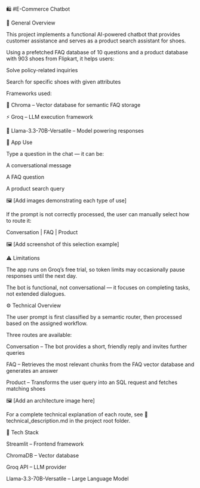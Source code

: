 🛍️ #E-Commerce Chatbot

🧩 General Overview

This project implements a functional AI-powered chatbot that provides customer assistance and serves as a product search assistant for shoes.

Using a prefetched FAQ database of 10 questions and a product database with 903 shoes from Flipkart, it helps users:

Solve policy-related inquiries

Search for specific shoes with given attributes

Frameworks used:

🧠 Chroma – Vector database for semantic FAQ storage

⚡ Groq – LLM execution framework

🦙 Llama-3.3-70B-Versatile – Model powering responses

💬 App Use

Type a question in the chat — it can be:

A conversational message

A FAQ question

A product search query

🖼️ [Add images demonstrating each type of use]

If the prompt is not correctly processed, the user can manually select how to route it:

Conversation | FAQ | Product

🖼️ [Add screenshot of this selection example]

⚠️ Limitations

The app runs on Groq’s free trial, so token limits may occasionally pause responses until the next day.

The bot is functional, not conversational — it focuses on completing tasks, not extended dialogues.

⚙️ Technical Overview

The user prompt is first classified by a semantic router, then processed based on the assigned workflow.

Three routes are available:

Conversation – The bot provides a short, friendly reply and invites further queries

FAQ – Retrieves the most relevant chunks from the FAQ vector database and generates an answer

Product – Transforms the user query into an SQL request and fetches matching shoes

🖼️ [Add an architecture image here]

For a complete technical explanation of each route, see
📄 technical_description.md in the project root folder.

🧱 Tech Stack

Streamlit – Frontend framework

ChromaDB – Vector database

Groq API – LLM provider

Llama-3.3-70B-Versatile – Large Language Model
